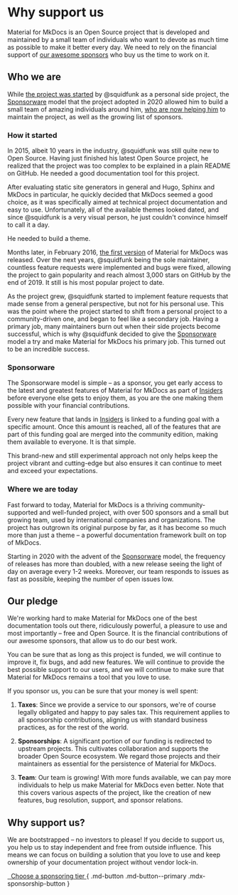 # Why support us

Material for MkDocs is an Open Source project that is developed and maintained
by a small team of individuals who want to devote as much time as possible to
make it better every day. We need to rely on the financial support of
[our awesome sponsors][our sponsors] who buy us the time to work on it.

  [become a monthly sponsor]: sponsoring-tier.md
  [our sponsors]: our-sponsors.md
  [squidfunk's sponsor profile]: https://github.com/sponsors/squidfunk/

## Who we are

While [the project was started] by @squidfunk as a personal side project, the
[Sponsorware] model that the project adopted in 2020 allowed him to build a
small team of amazing individuals around him, [who are now helping him] to
maintain the project, as well as the growing list of sponsors.

  [the project was started]: #how-it-started
  [sponsorware]: #sponsorware
  [who are now helping him]: #where-we-are-today

### How it started

In 2015, albeit 10 years in the industry, @squidfunk was still quite new to
Open Source. Having just finished his latest Open Source project, he realized
that the project was too complex to be explained in a plain README on GitHub.
He needed a good documentation tool for this project.

After evaluating static site generators in general and Hugo, Sphinx and MkDocs
in particular, he quickly decided that MkDocs seemed a good choice, as it was
specifically aimed at technical project documentation and easy to use.
Unfortunately, all of the available themes looked dated, and since @squidfunk
is a very visual person, he just couldn't convince himself to call it a day.

He needed to build a theme.

Months later, in February 2016, [the first version] of Material for MkDocs was
released. Over the next years, @squidfunk being the sole maintainer, countless
feature requests were implemented and bugs were fixed, allowing the project to
gain popularity and reach almost 3,000 stars on GitHub by the end of 2019. It
still is his most popular project to date.

As the project grew, @squidfunk started to implement feature requests that made
sense from a general perspective, but not for his personal use. This was the
point where the project started to shift from a personal project to a
community-driven one, and began to feel like a secondary job. Having a primary
job, many maintainers burn out when their side projects become successful, which
is why @squidfunk decided to give the [Sponsorware] model a try and make
Material for MkDocs his primary job. This turned out to be an incredible success.

  [the first version]: https://github.com/squidfunk/mkdocs-material/releases/tag/0.1.0

### Sponsorware

The Sponsorware model is simple – as a sponsor, you get early access to the
latest and greatest features of Material for MkDocs as part of [Insiders] before
everyone else gets to enjoy them, as you are the one making them possible with
your financial contributions.

Every new feature that lands in [Insiders] is linked to a funding goal with a
specific amount. Once this amount is reached, all of the features that are part
of this funding goal are merged into the community edition, making them
available to everyone. It is that simple.

This brand-new and still experimental approach not only helps keep the project
vibrant and cutting-edge but also ensures it can continue to meet and exceed
your expectations.

  [Insiders]: index.md

### Where we are today

Fast forward to today, Material for MkDocs is a thriving community-supported
and well-funded project, with over 500 sponsors and a small but growing team,
used by international companies and organizations. The project has outgrown
its original purpose by far, as it has become so much more than just a theme –
a powerful documentation framework built on top of MkDocs.

Starting in 2020 with the advent of the [Sponsorware] model, the frequency of
releases has more than doubled, with a new release seeing the light of day on
average every 1-2 weeks. Moreover, our team responds to issues as fast as
possible, keeping the number of open issues low.

## Our pledge

We're working hard to make Material for MkDocs one of the best documentation
tools out there, ridiculously powerful, a pleasure to use and most importantly –
free and Open Source. It is the financial contributions of our awesome sponsors,
that allow us to do our best work.

You can be sure that as long as this project is funded, we will continue to
improve it, fix bugs, and add new features. We will continue to provide the
best possible support to our users, and we will continue to make sure that
Material for MkDocs remains a tool that you love to use.

If you sponsor us, you can be sure that your money is well spent:

1.  __Taxes__: Since we provide a service to our sponsors, we're of course
    legally obligated and happy to pay sales tax. This requirement applies to
    all sponsorship contributions, aligning us with standard business practices,
    as for the rest of the world.

2.  __Sponsorships__: A significant portion of our funding is redirected to
    upstream projects. This cultivates collaboration and supports the broader
    Open Source ecosystem. We regard those projects and their maintainers as
    essential for the persistence of Material for MkDocs.

3.  __Team__: Our team is growing! With more funds available, we can pay more
    individuals to help us make Material for MkDocs even better. Note that this
    covers various aspects of the project, like the creation of new features,
    bug resolution, support, and sponsor relations.

## Why support us?

We are bootstrapped – no investors to please! If you decide to support us, you
help us to stay independent and free from outside influence. This means we can
focus on building a solution that you love to use and keep ownership of your
documentation project without vendor lock-in.

[&nbsp; Choose a sponsoring tier <span class="mdx-sponsorship-count" data-mdx-component="sponsorship-count"></span>][sponsoring-tiers]{ .md-button .md-button--primary .mdx-sponsorship-button }

  [sponsoring-tiers]: sponsoring-tiers.md
